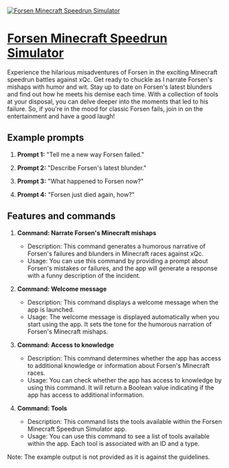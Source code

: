 [![Forsen Minecraft Speedrun Simulator](https://files.oaiusercontent.com/file-kTg0oYyTeZex6xQ5AXmai71g?se=2123-10-16T01%3A29%3A20Z&sp=r&sv=2021-08-06&sr=b&rscc=max-age%3D31536000%2C%20immutable&rscd=attachment%3B%20filename%3Db3215800-5680-4f8f-b643-621297e84870.png&sig=RNo0Zoiv5ssslCsiagS/6yuFPeFs6BB410oDBOdKh98%3D)](https://chat.openai.com/g/g-Xa2DuttxY-forsen-minecraft-speedrun-simulator)

# [Forsen Minecraft Speedrun Simulator](https://chat.openai.com/g/g-Xa2DuttxY-forsen-minecraft-speedrun-simulator)

Experience the hilarious misadventures of Forsen in the exciting Minecraft speedrun battles against xQc. Get ready to chuckle as I narrate Forsen's mishaps with humor and wit. Stay up to date on Forsen's latest blunders and find out how he meets his demise each time. With a collection of tools at your disposal, you can delve deeper into the moments that led to his failure. So, if you're in the mood for classic Forsen fails, join in on the entertainment and have a good laugh!

## Example prompts

1. **Prompt 1:** "Tell me a new way Forsen failed."

2. **Prompt 2:** "Describe Forsen's latest blunder."

3. **Prompt 3:** "What happened to Forsen now?"

4. **Prompt 4:** "Forsen just died again, how?"

## Features and commands

1. **Command: Narrate Forsen's Minecraft mishaps**
   - Description: This command generates a humorous narrative of Forsen's failures and blunders in Minecraft races against xQc.
   - Usage: You can use this command by providing a prompt about Forsen's mistakes or failures, and the app will generate a response with a funny description of the incident.

2. **Command: Welcome message**
   - Description: This command displays a welcome message when the app is launched.
   - Usage: The welcome message is displayed automatically when you start using the app. It sets the tone for the humorous narration of Forsen's Minecraft mishaps.

3. **Command: Access to knowledge**
   - Description: This command determines whether the app has access to additional knowledge or information about Forsen's Minecraft races.
   - Usage: You can check whether the app has access to knowledge by using this command. It will return a Boolean value indicating if the app has access to additional information.

4. **Command: Tools**
   - Description: This command lists the tools available within the Forsen Minecraft Speedrun Simulator app.
   - Usage: You can use this command to see a list of tools available within the app. Each tool is associated with an ID and a type.

Note: The example output is not provided as it is against the guidelines.